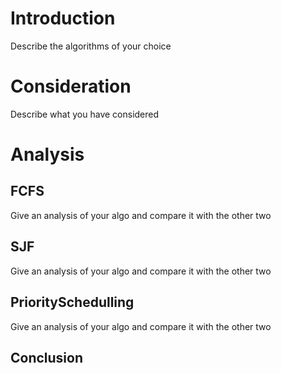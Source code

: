 # Introduction

Describe the algorithms of your choice

# Consideration

Describe what you have considered

# Analysis

## FCFS

Give an analysis of your algo and compare it with the other two

## SJF

Give an analysis of your algo and compare it with the other two

## PrioritySchedulling

Give an analysis of your algo and compare it with the other two

## Conclusion

